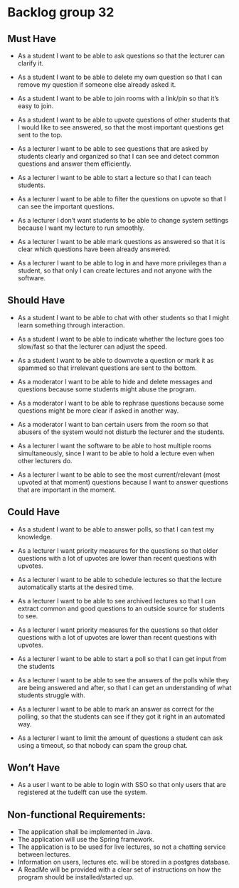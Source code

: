 # Backlog group 32
## Must Have
- As a student I want to be able to ask questions so that the lecturer can clarify it.
- As a student I want to be able to delete my own question so that I can remove my question if someone else already asked it.
- As a student I want to be able to join rooms with a link/pin so that it’s easy to join.
- As a student I want to be able to upvote questions of other students that I would like to see answered, so that the most important questions get sent to the top.

- As a lecturer I want to be able to see questions that are asked by students clearly and organized so that I can see and detect common questions and answer them efficiently. 
- As a lecturer I want to be able to start a lecture so that I can teach students.
- As a lecturer I want to be able to filter the questions on upvote so that I can see the important questions.
- As a lecturer I don’t want students to be able to change system settings because I want my lecture to run smoothly.
- As a lecturer I want to be able mark questions as answered so that it is clear which questions have been already answered.
- As a lecturer I want to be able to log in and have more privileges than a student, so that only I can create lectures and not anyone with the software.

## Should Have 
- As a student I want to be able to chat with other students so that I might learn something through interaction.
- As a student I want to be able to indicate whether the lecture goes too slow/fast so that the lecturer can adjust the speed.
- As a student I want to be able to downvote a question or mark it as spammed so that irrelevant questions are sent to the bottom. 

- As a moderator I want to be able to hide and delete messages and questions because some students might abuse the program.
- As a moderator I want to be able to rephrase questions because some questions might be more clear if asked in another way.
- As a moderator I want to ban certain users from the room so that abusers of the system would not disturb the lecturer and the students.
 
- As a lecturer I want the software to be able to host multiple rooms simultaneously, since I want to be able to hold a lecture even when other lecturers do.
- As a lecturer I want to be able to see the most current/relevant (most upvoted at that moment) questions because I want to answer questions that are important in the moment.

## Could Have
- As a student I want to be able to answer polls, so that I can test my knowledge.

- As a lecturer I want priority measures for the questions so that older questions with a lot of upvotes are lower than recent questions with upvotes.
- As a lecturer I want to be able to schedule lectures so that the lecture automatically starts at the desired time.
- As a lecturer I want to be able to see archived lectures so that I can extract common and good questions to an outside source for students to see.
- As a lecturer I want priority measures for the questions so that older questions with a lot of upvotes are lower than recent questions with upvotes.
- As a lecturer I want to be able to start a poll so that I can get input from the students
- As a lecturer I want to be able to see the answers of the polls while they are being answered and after, so that I can get an understanding of what students struggle with.
- As a lecturer I want to be able to mark an answer as correct for the polling, so that the students can see if they got it right in an automated way.
- As a lecturer I want to limit the amount of questions a student can ask using a timeout, so that nobody can spam the group chat.

## Won’t Have
- As a user I want to be able to login with SSO so that only users that are registered at the tudelft can use the system.

## Non-functional Requirements:
- The application shall be implemented in Java.
- The application will use the Spring framework.
- The application is to be used for live lectures, so not a chatting service between lectures.
- Information on users, lectures etc. will be stored in a postgres database.
- A ReadMe will be provided with a clear set of instructions on how the program should be installed/started up.

